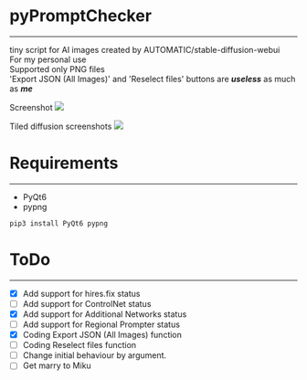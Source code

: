# pyPromptChecker  
***
tiny script for AI images created by AUTOMATIC/stable-diffusion-webui  
For my personal use  
Supported only PNG files  
'Export JSON (All Images)' and 'Reselect files' buttons are ___useless___ as much as ___me___  
  
Screenshot
![](https://user-images.githubusercontent.com/121333129/256811612-7f399475-def0-4ee2-a61b-7d81b7b19116.png)

Tiled diffusion screenshots
![](https://user-images.githubusercontent.com/121333129/256811663-852bf850-d299-4644-a607-57ba261f17c3.png)
# Requirements  
***
- PyQt6
- pypng  
````
pip3 install PyQt6 pypng
````

# ToDo
***
 - [x] Add support for hires.fix status  
 - [ ] Add support for ControlNet status  
 - [x] Add support for Additional Networks status  
 - [ ] Add support for Regional Prompter status  
 - [x] Coding Export JSON (All Images) function  
 - [ ] Coding Reselect files function
 - [ ] Change initial behaviour by argument.
 - [ ] Get marry to Miku
